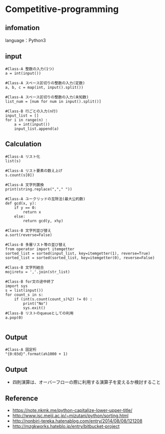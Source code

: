 # Competitive-programming

## infomation 

language：Python3

## input

```
#Class-A 整数の入力(1つ)
a = int(input())

#Class-A スペース区切りの整数の入力(定数)
a, b, c = map(int, input().split())

#Class-A スペース区切りの整数の入力(未知数)
list_num = [num for num in input().split()]

#Class-B 行ごとの入力(n行)
input_list = []
for i in range(n) :
    a = int(input())
    input_list.append(a)

```

## Calculation

```
#Class-A リスト化
list(s)

#Class-A リスト要素の数え上げ
s.count(s[0])

#Class-A 文字列置換
print(string.replace(","," "))

#Class-A ユークリッドの互除法(最大公約数)
def gcd(x, y):
    if y == 0:
        return x
    else:
        return gcd(y, x%y)

#Class-B 文字列並び替え
a.sort(reverse=False)

#Class-B 多層リスト等の並び替え
from operator import itemgetter
sorted_list = sorted(input_list, key=itemgetter(1), reverse=True)
sorted_list = sorted(sorted_list, key=itemgetter(0), reverse=False)

#Class-B 文字列結合
mojiretu = ','.join(str_list)

#Class-B for文の途中終了
import sys
s = list(input())
for count_s in s:
    if (int(s.count(count_s)%2) != 0) :
        print("No")
        sys.exit()
#Class-B リストのqueueとしての利用
a.pop(0)


```

## Output

```
#Class-A 固定桁
"{0:03d}".format(a%1000 + 1)

```

## Output

* 四則演算は、オーバーフローの際に利用する演算子を変えるか検討すること


## Reference

* https://note.nkmk.me/python-capitalize-lower-upper-title/
* http://www.isc.meiji.ac.jp/~mizutani/python/sorting.html
* http://nonbiri-tereka.hatenablog.com/entry/2014/08/08/121208
* http://mzgkworks.hateblo.jp/entry/bitbucket-project
